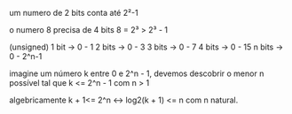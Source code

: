 um numero de 2 bits conta até 2²-1

o numero 8 precisa de 4 bits 8 = 2³ > 2³ - 1

(unsigned)
1 bit -> 0 - 1
2 bits -> 0 - 3
3 bits -> 0 - 7
4 bits -> 0 - 15
n bits -> 0 - 2^n-1

imagine um número k entre 0 e 2^n - 1, devemos descobrir o menor n possível tal que k <= 2^n - 1 com n > 1

algebricamente k + 1<= 2^n <-> log2(k + 1) <= n com n natural.
